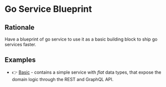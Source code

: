 # Go Service Blueprint

## Rationale 

Have a blueprint of go service to use it as a basic building block to ship go services faster.

## Examples

- 👉 [Basic](basic/README.md) - contains a simple service with _flat_ data types, that expose the domain logic through the REST and GraphQL API.